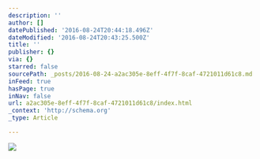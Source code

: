 ```yaml
---
description: ''
author: []
datePublished: '2016-08-24T20:44:18.496Z'
dateModified: '2016-08-24T20:43:25.500Z'
title: ''
publisher: {}
via: {}
starred: false
sourcePath: _posts/2016-08-24-a2ac305e-8eff-4f7f-8caf-4721011d61c8.md
inFeed: true
hasPage: true
inNav: false
url: a2ac305e-8eff-4f7f-8caf-4721011d61c8/index.html
_context: 'http://schema.org'
_type: Article

---
```

![](https://the-grid-user-content.s3-us-west-2.amazonaws.com/e5900702-25c0-4726-b1a9-4ef96b523cf3.jpg)